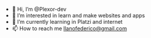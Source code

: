- 👋 Hi, I’m @Plexor-dev
- 👀 I’m interested in learn and make websites and apps
- 🌱 I’m currently learning in Platzi and internet
- 📫 How to reach me llanofederico@gmail.com

<!---
Plexor-dev/Plexor-dev is a ✨ special ✨ repository because its `README.md` (this file) appears on your GitHub profile.
You can click the Preview link to take a look at your changes.
--->
